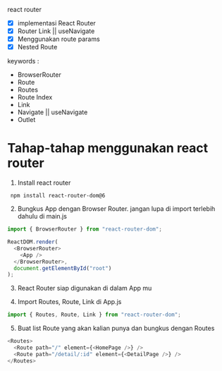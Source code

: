 react router

- [x] implementasi React Router
- [x] Router Link || useNavigate
- [x] Menggunakan route params
- [x] Nested Route

keywords :

- BrowserRouter
- Route
- Routes
- Route Index
- Link
- Navigate || useNavigate
- Outlet

# Tahap-tahap menggunakan react router

1. Install react router

```
 npm install react-router-dom@6
```

2. Bungkus App dengan Browser Router. jangan lupa di import terlebih dahulu di main.js

```js
import { BrowserRouter } from "react-router-dom";

ReactDOM.render(
  <BrowserRouter>
    <App />
  </BrowserRouter>,
  document.getElementById("root")
);
```

3. React Router siap digunakan di dalam App mu

4. Import Routes, Route, Link di App.js

```js
import { Routes, Route, Link } from "react-router-dom";
```

5. Buat list Route yang akan kalian punya dan bungkus dengan Routes

```js
<Routes>
  <Route path="/" element={<HomePage />} />
  <Route path="/detail/:id" element={<DetailPage />} />
</Routes>
```
